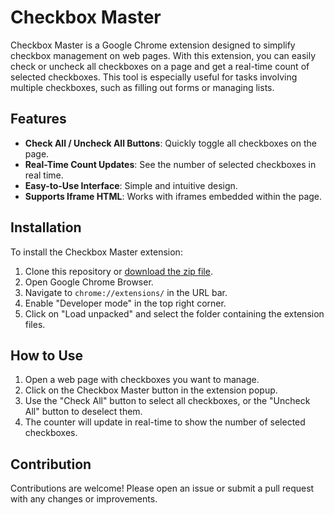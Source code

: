 # Checkbox Master

Checkbox Master is a Google Chrome extension designed to simplify checkbox management on web pages. With this extension, you can easily check or uncheck all checkboxes on a page and get a real-time count of selected checkboxes. This tool is especially useful for tasks involving multiple checkboxes, such as filling out forms or managing lists.

## Features

- **Check All / Uncheck All Buttons**: Quickly toggle all checkboxes on the page.
- **Real-Time Count Updates**: See the number of selected checkboxes in real time.
- **Easy-to-Use Interface**: Simple and intuitive design.
- **Supports Iframe HTML**: Works with iframes embedded within the page.

## Installation

To install the Checkbox Master extension:

1. Clone this repository or [download the zip file](#).
2. Open Google Chrome Browser.
3. Navigate to `chrome://extensions/` in the URL bar.
4. Enable "Developer mode" in the top right corner.
5. Click on "Load unpacked" and select the folder containing the extension files.

## How to Use

1. Open a web page with checkboxes you want to manage.
2. Click on the Checkbox Master button in the extension popup.
3. Use the "Check All" button to select all checkboxes, or the "Uncheck All" button to deselect them.
4. The counter will update in real-time to show the number of selected checkboxes.

## Contribution

Contributions are welcome! Please open an issue or submit a pull request with any changes or improvements.
